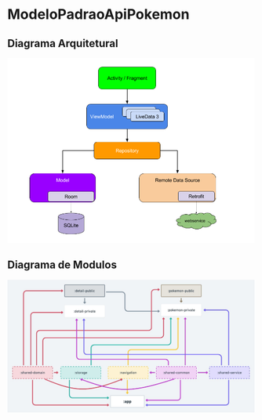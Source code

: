 # ModeloPadraoApiPokemon

## Diagrama Arquitetural
![Alt text](img/final-architecture.png?raw=true "Diagrama Arquitetural")

## Diagrama de Modulos
![Alt text](img/final-organization-module.jpeg?raw=true "Diagrama de Modulos")